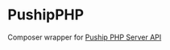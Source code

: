 # PushipPHP
Composer wrapper for [Puship PHP Server API](http://www.puship.com/documentations/php-server-api/)
